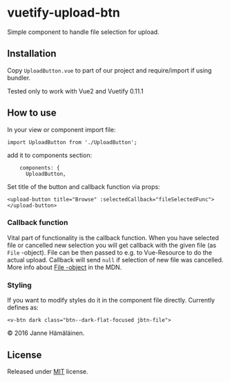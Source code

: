 # vuetify-upload-btn
Simple component to handle file selection for upload.

## Installation

Copy ```UploadButton.vue``` to part of our project and require/import if using bundler.

Tested only to work with Vue2 and Vuetify 0.11.1

## How to use

In your view or component import file:

```
import UploadButton from './UploadButton';
```

add it to components section:

```  export default {
    components: {
      UploadButton,
```

Set title of the button and callback function via props:

```
<upload-button title="Browse" :selectedCallback="fileSelectedFunc">
</upload-button>
```

### Callback function

Vital part of functionality is the callback function. When you have selected file or cancelled new selection you will get callback with the given file (as ```File``` -object). File can be then passed to e.g. to Vue-Resource to do the actual upload. Callback will send ```null``` if selection of new file was cancelled.
More info about [File -object](https://developer.mozilla.org/en-US/docs/Web/API/File) in the MDN. 

### Styling
If you want to modify styles do it in the component file directly. Currently defines as:

```
<v-btn dark class="btn--dark-flat-focused jbtn-file">
```

&copy; 2016 Janne Hämäläinen.
 
## License 
Released under [MIT](https://opensource.org/licenses/MIT) license.